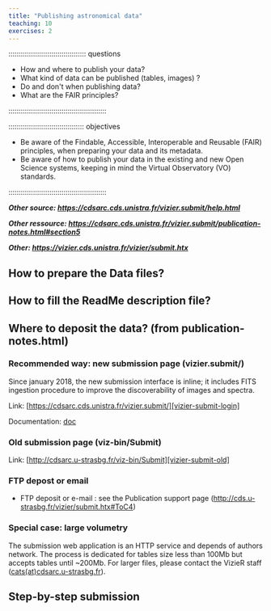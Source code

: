 ```yaml
---
title: "Publishing astronomical data"
teaching: 10
exercises: 2
---
```


:::::::::::::::::::::::::::::::::::::: questions 

- How and where to publish your data?
- What kind of data can be published (tables, images) ?
- Do and don't when publishing data?
- What are the FAIR principles?

::::::::::::::::::::::::::::::::::::::::::::::::

::::::::::::::::::::::::::::::::::::: objectives

- Be aware of the Findable, Accessible, Interoperable and Reusable (FAIR) principles, when preparing your data and its metadata.
- Be aware of how to publish your data in the existing and new Open Science systems,  keeping in mind the Virtual Observatory (VO) standards.

::::::::::::::::::::::::::::::::::::::::::::::::


***Other source: https://cdsarc.cds.unistra.fr/vizier.submit/help.html***

***Other ressource: https://cdsarc.cds.unistra.fr/vizier.submit/publication-notes.html#section5***

***Other: https://vizier.cds.unistra.fr/vizier/submit.htx***


<!--  ----------------------------------------- -->
<!-- 		Preparing Data Files		-->
<!--  ----------------------------------------- -->
<!-- Source: https://vizier.cds.unistra.fr/vizier/submit.htx -->
## How to prepare the Data files?


<!--  ----------------------------------------- -->
<!-- 	Fill the Readme description file 	-->
<!--  ----------------------------------------- -->
<!-- Source: https://vizier.cds.unistra.fr/vizier/submit.htx -->
## How to fill the ReadMe description file?




<!--  ----------------------------------------- -->
<!-- 		Submitting 			-->
<!--  ----------------------------------------- -->
<!-- Source: https://cdsarc.cds.unistra.fr/vizier.submit/publication-notes.html#section4 -->
## Where to deposit the data? (from publication-notes.html)


### Recommended way: new submission page (vizier.submit/)

Since january 2018, the new submission interface is inline; it includes FITS ingestion procedure to improve the discoverability of images and spectra.

Link: [https://cdsarc.cds.unistra.fr/vizier.submit/][vizier-submit-login]

Documentation: [doc][vizier-submit-data-help]


### Old submission page (viz-bin/Submit)

Link: [http://cdsarc.u-strasbg.fr/viz-bin/Submit][vizier-submit-old]


### FTP depost or email

- FTP deposit or e-mail : see the Publication support page (http://cds.u-strasbg.fr/vizier/submit.htx#ToC4)


### Special case: large volumetry

The submission web application is an HTTP service and depends of authors network. The process is dedicated for tables size less than 100Mb but accepts tables until ~200Mb. For larger files, please contact the VizieR staff ([cats(at)cdsarc.u-strasbg.fr](mailto:cats@cdsarc.u-strasbg.fr)).



<!--  ----------------------------------------- -->
<!-- 		Step-by-step submission		-->
<!--  ----------------------------------------- -->
<!-- https://cdsarc.cds.unistra.fr/vizier.submit/help.html -->
## Step-by-step submission











<!--  ----------------------------------------- -->
<!-- 		Link references			-->
<!--  ----------------------------------------- -->
[vizier-publi-data-home]: https://vizier.cds.unistra.fr/vizier/submit.htx
[vizier-publi-notes-help]: https://cdsarc.cds.unistra.fr/vizier.submit/publication-notes.html
[vizier-submit-login]: https://cdsarc.cds.unistra.fr/vizier.submit/index.html
[vizier-submit-data-help]: https://cdsarc.cds.unistra.fr/vizier.submit/help.html
[vizier-submit-old]: http://cdsarc.u-strasbg.fr/viz-bin/Submit
